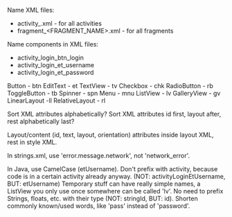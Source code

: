 Name XML files:

- activity_<ACTIVITY NAME>.xml - for all activities
- fragment_<FRAGMENT_NAME>.xml - for all fragments


Name components in XML files:

- activity_login_btn_login
- activity_login_et_username
- activity_login_et_password

Button - btn
EditText - et
TextView - tv
Checkbox - chk
RadioButton - rb
ToggleButton - tb
Spinner - spn
Menu - mnu
ListView - lv
GalleryView - gv
LinearLayout -ll
RelativeLayout - rl


Sort XML attributes alphabetically?
Sort XML attributes id first, layout after, rest alphabetically last?

Layout/content (id, text, layout, orientation) attributes inside layout XML, rest in style XML.

In strings.xml, use 'error.message.network', not 'network_error'.


In Java, use CamelCase (etUsername).
Don't prefix with activity, because code is in a certain activity already anyway. (NOT: activityLoginEtUsername, BUT: etUsername)
Temporary stuff can have really simple names, a ListView you only use once somewhere can be called 'lv'.
No need to prefix Strings, floats, etc. with their type (NOT: stringId, BUT: id).
Shorten commonly known/used words, like 'pass' instead of 'password'.